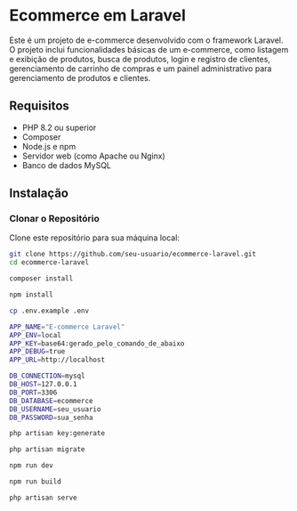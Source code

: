 # Ecommerce em Laravel #

Este é um projeto de e-commerce desenvolvido com o framework Laravel. O projeto inclui funcionalidades básicas de um e-commerce, como listagem e exibição de produtos, busca de produtos, login e registro de clientes, gerenciamento de carrinho de compras e um painel administrativo para gerenciamento de produtos e clientes.

## Requisitos

- PHP 8.2 ou superior
- Composer
- Node.js e npm
- Servidor web (como Apache ou Nginx)
- Banco de dados MySQL

## Instalação

### Clonar o Repositório

Clone este repositório para sua máquina local:

```bash
git clone https://github.com/seu-usuario/ecommerce-laravel.git
cd ecommerce-laravel

composer install

npm install

cp .env.example .env

APP_NAME="E-commerce Laravel"
APP_ENV=local
APP_KEY=base64:gerado_pelo_comando_de_abaixo
APP_DEBUG=true
APP_URL=http://localhost

DB_CONNECTION=mysql
DB_HOST=127.0.0.1
DB_PORT=3306
DB_DATABASE=ecommerce
DB_USERNAME=seu_usuario
DB_PASSWORD=sua_senha

php artisan key:generate

php artisan migrate

npm run dev

npm run build

php artisan serve

